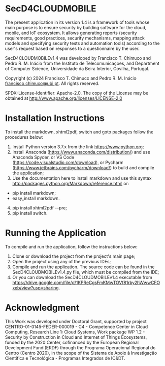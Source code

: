 # SecD4CLOUDMOBILE
The present application in its version 1.4 is a framework of tools whose main purpose is to ensure security by building software for the cloud, mobile, and IoT ecosystem. It allows generating reports (security requirements, good practices, security mechanisms, mapping attack models and specifying security tests and automation tools) according to the user's request based on responses to a questionnaire by the user.

SecD4CLOUDMOBILEv1.4 was developed by Francisco T. Chimuco and Pedro R. M. Inácio from the Instituto de Telecomunicaçoes, and Department of Computer Science, Universidade da Beira Interior, Covilha, Portugal.

Copyright (c) 2024 Francisco T. Chimuco and Pedro R. M. Inácio francisco.chimuco@ubi.pt. All rights reserved.

SPDX-License-Identifier: Apache-2.0. The copy of the License may be obtained at http://www.apache.org/licenses/LICENSE-2.0

# Installation Instructions
To install the markdown, xhtml2pdf, switch and goto packages follow the procedures below:
1. Install Python version 3.7.x from the link https://www.python.org;
2. Install Anaconda (https://www.anaconda.com/distribution/) and use Anaconda Spyder, or VS Code (https://code.visualstudio.com/download), or Pycharm (https://www.jetbrains.com/pycharm/download/) to build and compile the application;
3. Use the documentation here to install markdown and use this syntax http://packages.python.org/Markdown/reference.html or:
 * pip install markdown;
 * easy_install markdown.
4. pip install xhtml2pdf --pre;
5. pip install switch.

# Running the Application
To compile and run the application, follow the instructions below:
1. Clone or download the project from the project's main page;
2. Open the project using any of the previous IDEs;
3. Compile and run the application. The source code can be found in the SecD4CLOUDMOBILEv1.4.py file, which must be compiled from the IDE;
4. Or you can download the SecD4CLOUDMOBILEv1.4 executable from https://drive.google.com/file/d/1KPReCgsFmKMwTOVf81rby2hWwwCFOxeb/view?usp=sharing.   

# Acknowledgment
This Work was developed under Doctoral Grant, supported by project CENTRO-01-0145-FEDER-000019 - C4 - Competence Center in Cloud Computing, Research Line 1: Cloud Systems, Work package WP 1.2 - Security by Construction in Cloud and Internet of Things Ecosystems, funded by the 2020 Center, cofinanced by the European Regional Development Fund (ERDF) through the Programa Operacional Regional do Centro (Centro 2020), in the scope of the Sistema de Apoio à Investigação Científica e Tecnológica - Programas Integrados de IC&DT.
